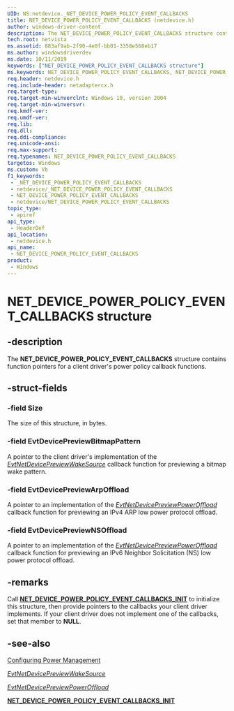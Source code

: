 ```yaml
---
UID: NS:netdevice._NET_DEVICE_POWER_POLICY_EVENT_CALLBACKS
title: NET_DEVICE_POWER_POLICY_EVENT_CALLBACKS (netdevice.h)
author: windows-driver-content
description: The NET_DEVICE_POWER_POLICY_EVENT_CALLBACKS structure contains function pointers for a client driver's power policy callback functions.
tech.root: netvista
ms.assetid: 883af9ab-2f90-4e0f-bb01-3358e568eb17
ms.author: windowsdriverdev
ms.date: 10/11/2019
keywords: ["NET_DEVICE_POWER_POLICY_EVENT_CALLBACKS structure"]
ms.keywords: NET_DEVICE_POWER_POLICY_EVENT_CALLBACKS, NET_DEVICE_POWER_POLICY_EVENT_CALLBACKS,
req.header: netdevice.h
req.include-header: netadaptercx.h 
req.target-type: 
req.target-min-winverclnt: Windows 10, version 2004
req.target-min-winversvr: 
req.kmdf-ver: 
req.umdf-ver: 
req.lib: 
req.dll: 
req.ddi-compliance: 
req.unicode-ansi: 
req.max-support: 
req.typenames: NET_DEVICE_POWER_POLICY_EVENT_CALLBACKS
targetos: Windows
ms.custom: Vb
f1_keywords:
 - _NET_DEVICE_POWER_POLICY_EVENT_CALLBACKS
 - netdevice/_NET_DEVICE_POWER_POLICY_EVENT_CALLBACKS
 - NET_DEVICE_POWER_POLICY_EVENT_CALLBACKS
 - netdevice/NET_DEVICE_POWER_POLICY_EVENT_CALLBACKS
topic_type:
 - apiref
api_type:
 - HeaderDef
api_location:
 - netdevice.h
api_name:
 - NET_DEVICE_POWER_POLICY_EVENT_CALLBACKS
product:
 - Windows
---
```


# NET_DEVICE_POWER_POLICY_EVENT_CALLBACKS structure


## -description

The **NET_DEVICE_POWER_POLICY_EVENT_CALLBACKS** structure contains function pointers for a client driver's power policy callback functions.

## -struct-fields

### -field Size

The size of this structure, in bytes.

### -field EvtDevicePreviewBitmapPattern

A pointer to the client driver's implementation of the [*EvtNetDevicePreviewWakeSource*](../netdevice/nc-netdevice-evt_net_device_preview_wake_source.md) callback function for previewing a bitmap wake pattern.

### -field EvtDevicePreviewArpOffload

A pointer to an implementation of the [*EvtNetDevicePreviewPowerOffload*](../netdevice/nc-netdevice-evt_net_device_preview_power_offload.md) callback function for previewing an IPv4 ARP low power protocol offload.

### -field EvtDevicePreviewNSOffload

 
A pointer to an implementation of the [*EvtNetDevicePreviewPowerOffload*](../netdevice/nc-netdevice-evt_net_device_preview_power_offload.md) callback function for previewing an IPv6 Neighbor Solicitation (NS) low power protocol offload.

## -remarks

Call [**NET_DEVICE_POWER_POLICY_EVENT_CALLBACKS_INIT**](../netdevice/nf-netdevice-net_device_power_policy_event_callbacks_init.md) to initialize this structure, then provide pointers to the callbacks your client driver implements. If your client driver does not implement one of the callbacks, set that member to **NULL**.

## -see-also

[Configuring Power Management](/windows-hardware/drivers/netcx/configuring-power-management)

[*EvtNetDevicePreviewWakeSource*](../netdevice/nc-netdevice-evt_net_device_preview_wake_source.md)

[*EvtNetDevicePreviewPowerOffload*](../netdevice/nc-netdevice-evt_net_device_preview_power_offload.md)

[**NET_DEVICE_POWER_POLICY_EVENT_CALLBACKS_INIT**](../netdevice/nf-netdevice-net_device_power_policy_event_callbacks_init.md)